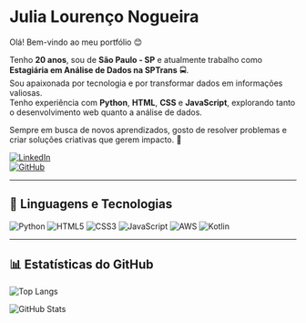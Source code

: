 # Julia Lourenço Nogueira

Olá! Bem-vindo ao meu portfólio 😊  

Tenho **20 anos**, sou de **São Paulo - SP** e atualmente trabalho como **Estagiária em Análise de Dados na SPTrans** 🚍.  
Sou apaixonada por tecnologia e por transformar dados em informações valiosas.  
Tenho experiência com **Python**, **HTML**, **CSS** e **JavaScript**, explorando tanto o desenvolvimento web quanto a análise de dados.  

Sempre em busca de novos aprendizados, gosto de resolver problemas e criar soluções criativas que gerem impacto. 🚀  

[![LinkedIn](https://img.shields.io/badge/LinkedIn-0077B5?style=for-the-badge&logo=linkedin&logoColor=white)](https://www.linkedin.com/in/julia-louren%C3%A7o-8065082ba/)  
[![GitHub](https://img.shields.io/badge/GitHub-100000?style=for-the-badge&logo=github&logoColor=white)](https://github.com/Jloren051)  

---

## 🚀 Linguagens e Tecnologias  

![Python](https://img.shields.io/badge/Python-3776AB?style=for-the-badge&logo=python&logoColor=white) ![HTML5](https://img.shields.io/badge/HTML5-E34F26?style=for-the-badge&logo=html5&logoColor=white) ![CSS3](https://img.shields.io/badge/CSS3-1572B6?style=for-the-badge&logo=css3&logoColor=white) ![JavaScript](https://img.shields.io/badge/JavaScript-F7DF1E?style=for-the-badge&logo=javascript&logoColor=black) ![AWS](https://img.shields.io/badge/AWS-232F3E?style=for-the-badge&logo=amazon-aws&logoColor=white) ![Kotlin](https://img.shields.io/badge/Kotlin-0095D5?style=for-the-badge&logo=kotlin&logoColor=white)  

---

## 📊 Estatísticas do GitHub  

![Top Langs](https://github-readme-stats.vercel.app/api/top-langs/?username=Jloren051&show_icons=true&locale=pt-br&layout=compact&theme=radical)  

![GitHub Stats](https://github-readme-stats.vercel.app/api?username=Jloren051&show_icons=true&theme=radical&locale=pt-br)  
